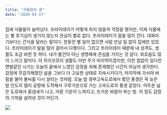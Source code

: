 ```yaml
---
title: "겨울잠의 끝"
date: "2020-03-17"
---
```


집에 식물들이 늘어났다. 프라이데이가 어떻게 하지 않을까 걱정을 했지만, 이제 식물에는 별 호기심이 생기지 않는지 관심이 별로 없다. 프라이데이가 말을 많이 건다. 대화라기보다는 간식을 달라는 말이다. 한동안 별 일이 없으면 사람 만날 일 없이 집에만 있었다. 프라이데이가 말을 많이 걸어서 다행이다. 그리고 프라이데이 때문에 내 성격도, 생활도 조금 바뀐 듯 하다. 내가 물건이 아닌 생명체에 관심을 가지는 것 같다. 외로움도 많이 느끼고 말이다. 이 히키코모리 생활도 이번 주가 마지막이겠지만, 이런 힘없이 길다란 면발같던 시기는 오늘의 끝에서 느꼈던 감정을 위해 존재했던 시간이 아닐까 생각한다. 감정에 무감각해졌던 삶을 그보다 더 고요한 상태로 지속시키다가, 마지막에 가서야 바람을 불어 불씨를 다시 살리는 것처럼. 오늘 밤 경부고속도로에서 봤던 풍경은 꼭 늦은 밤 인도의 델리 공항에 도착해서 구루가온으로 가는 고속도로의 풍경 같았다. 어두운 넓은 도로에서 흙냄새가 나고, 마른 기운이 느껴지고, 뜨거운 바람이 부는 밤. 이 정도 감정의 기억을 살려낸 것이 어딘가.

![](../photo/2020-03-17-겨울잠의_끝.jpg)